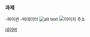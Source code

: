 ### 과제 
-파이썬
-빅데이터
![alt text](image.png)
![이미지 주소](https://unsplash.com/ko/%EC%82%AC%EC%A7%84/%ED%95%B4%EA%B0%80-%ED%8C%8C%EB%8F%84-%EC%9C%84%EB%A1%9C-%EC%A7%80%EA%B3%A0-%EC%9E%88%EB%8B%A4-0SURGQkuhpY)

[네이버](https://naver.com)
